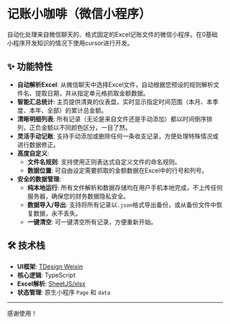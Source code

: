 # 记账小咖啡（微信小程序）

自动化处理来自微信聊天的、格式固定的Excel记账文件的微信小程序。在0基础小程序开发知识的情况下使用cursor进行开发。

## ✨ 功能特性

- **自动解析Excel**: 从微信聊天中选择Excel文件，自动根据您预设的规则解析文件名、提取日期，并从指定单元格抓取金额数据。
- **智能汇总统计**: 主页提供清爽的仪表盘，实时显示指定时间范围（本月、本季度、本年、全部）的累计总金额。
- **清晰明细列表**: 所有记录（无论是来自文件还是手动添加）都以时间倒序排列，正负金额以不同颜色区分，一目了然。
- **灵活手动记账**: 支持手动添加或删除任何一条收支记录，方便处理特殊情况或进行数据修正。
- **高度自定义**:
  - **文件名规则**: 支持使用正则表达式自定义文件的命名规则。
  - **数据位置**: 可自由设定需要抓取的金额数据在Excel中的行号和列号。
- **安全的数据管理**:
  - **纯本地运行**: 所有文件解析和数据存储均在用户手机本地完成，不上传任何服务器，确保您的财务数据隐私安全。
  - **数据导入/导出**: 支持将所有记录以`.json`格式导出备份，或从备份文件中恢复数据，永不丢失。
  - **一键清空**: 可一键清空所有记录，方便重新开始。

## 🛠️ 技术栈

- **UI框架**: [TDesign Weixin](https://tdesign.tencent.com/miniprogram/)
- **核心逻辑**: TypeScript
- **Excel解析**: [SheetJS/xlsx](https://github.com/SheetJS/sheetjs)
- **状态管理**: 原生小程序 `Page` 和 `data`

---

感谢使用！ 